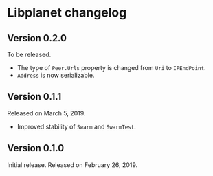 Libplanet changelog
===================

Version 0.2.0
-------------

To be released.

 -  The type of `Peer.Urls` property is changed from `Uri` to `IPEndPoint`.
 - `Address` is now serializable.


Version 0.1.1
-------------

Released on March 5, 2019.

 -  Improved stability of `Swarm` and `SwarmTest`.


Version 0.1.0
-------------

Initial release.  Released on February 26, 2019.

